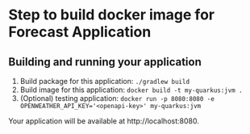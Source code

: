 # Step to build docker image for Forecast Application

## Building and running your application
1. Build package for this application: `./gradlew build`
2. Build image for this application: `docker build -t my-quarkus:jvm .`
3. (Optional) testing application: `docker run -p 8080:8080 -e OPENWEATHER_API_KEY='<openapi-key>' my-quarkus:jvm`

Your application will be available at http://localhost:8080.
